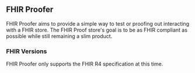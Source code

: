## FHIR Proofer

FHIR Proofer aims to provide a simple way to test or proofing out interacting with a FHIR store. The FHIR Proof store's goal is to be as FHIR compliant as possible while still remaining a slim product.

### FHIR Versions
FHIR Proofer only supports the FHIR R4 specification at this time.
